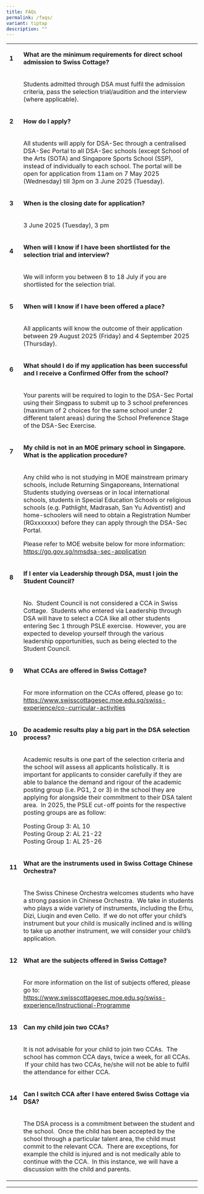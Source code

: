 ```yaml
---
title: FAQs
permalink: /faqs/
variant: tiptap
description: ""
---
```

<table style="minWidth: 50px">
<colgroup>
<col>
<col>
</colgroup>
<tbody>
<tr>
<td rowspan="1" colspan="1">
<p><strong>1</strong>
</p>
</td>
<td rowspan="1" colspan="1">
<p><strong>What are the minimum requirements for direct school admission to Swiss Cottage?</strong>
</p>
</td>
</tr>
<tr>
<td rowspan="1" colspan="1">
<p></p>
</td>
<td rowspan="1" colspan="1">
<p>Students admitted through DSA must fulfil the admission criteria, pass
the selection trial/audition and the interview (where applicable).</p>
</td>
</tr>
<tr>
<td rowspan="1" colspan="1">
<p><strong>2</strong>
</p>
</td>
<td rowspan="1" colspan="1">
<p><strong>How do I apply?</strong>
</p>
</td>
</tr>
<tr>
<td rowspan="1" colspan="1">
<p></p>
</td>
<td rowspan="1" colspan="1">
<p>All students will apply for DSA-Sec through a centralised DSA-Sec Portal
to all DSA-Sec schools (except School of the Arts (SOTA) and Singapore
Sports School (SSP), instead of individually to each school. The portal
will be open for application from 11am on 7 May 2025 (Wednesday) till 3pm
on 3 June 2025 (Tuesday).</p>
</td>
</tr>
<tr>
<td rowspan="1" colspan="1">
<p><strong>3</strong>
</p>
</td>
<td rowspan="1" colspan="1">
<p><strong>When is the closing date for application?</strong>
</p>
</td>
</tr>
<tr>
<td rowspan="1" colspan="1">
<p></p>
</td>
<td rowspan="1" colspan="1">
<p>3 June 2025 (Tuesday), 3 pm</p>
</td>
</tr>
<tr>
<td rowspan="1" colspan="1">
<p><strong>4</strong>
</p>
</td>
<td rowspan="1" colspan="1">
<p><strong>When will I know if I have been shortlisted for the selection trial and interview?&nbsp;</strong>
</p>
</td>
</tr>
<tr>
<td rowspan="1" colspan="1">
<p></p>
</td>
<td rowspan="1" colspan="1">
<p>We will inform you between 8 to 18 July if you are shortlisted for the
selection trial.</p>
</td>
</tr>
<tr>
<td rowspan="1" colspan="1">
<p><strong>5</strong>
</p>
</td>
<td rowspan="1" colspan="1">
<p><strong>When will I know if I have been offered a place?</strong>
</p>
</td>
</tr>
<tr>
<td rowspan="1" colspan="1">
<p></p>
</td>
<td rowspan="1" colspan="1">
<p>All applicants will know the outcome of their application between 29 August
2025 (Friday) and 4 September 2025 (Thursday).</p>
</td>
</tr>
<tr>
<td rowspan="1" colspan="1">
<p><strong>6</strong>
</p>
</td>
<td rowspan="1" colspan="1">
<p><strong>What should I do if my application has been successful and I receive a Confirmed Offer from the school?</strong>
</p>
</td>
</tr>
<tr>
<td rowspan="1" colspan="1">
<p></p>
</td>
<td rowspan="1" colspan="1">
<p>Your parents will be required to login to the DSA-Sec Portal using their
Singpass to submit up to 3 school preferences (maximum of 2 choices for
the same school under 2 different talent areas) during the School Preference
Stage of the DSA-Sec Exercise.</p>
</td>
</tr>
<tr>
<td rowspan="1" colspan="1">
<p><strong>7</strong>
</p>
</td>
<td rowspan="1" colspan="1">
<p><strong>My child is not in an MOE primary school in Singapore.&nbsp; What is the application procedure?</strong>
</p>
</td>
</tr>
<tr>
<td rowspan="1" colspan="1">
<p></p>
</td>
<td rowspan="1" colspan="1">
<p>Any child who is not studying in MOE mainstream primary schools, include
Returning Singaporeans, International Students studying overseas or in
local international schools, students in Special Education Schools or religious
schools (e.g. Pathlight, Madrasah, San Yu Adventist) and home-schoolers
will need to obtain a Registration Number (RGxxxxxxx) before they can apply
through the DSA-Sec Portal.
<br>
</p>
<p>Please refer to MOE website below for more information:&nbsp;
<br><a href="https://go.gov.sg/nmsdsa-sec-application" rel="noopener noreferrer nofollow" target="_blank">https://go.gov.sg/nmsdsa-sec-application</a>
</p>
</td>
</tr>
<tr>
<td rowspan="1" colspan="1">
<p><strong>8</strong>
</p>
</td>
<td rowspan="1" colspan="1">
<p><strong>If I enter via Leadership through DSA, must I join the Student Council?</strong>
</p>
</td>
</tr>
<tr>
<td rowspan="1" colspan="1">
<p></p>
</td>
<td rowspan="1" colspan="1">
<p>No.&nbsp; Student Council is not considered a CCA in Swiss Cottage. &nbsp;Students
who entered via Leadership through DSA will have to select a CCA like all
other students entering Sec 1 through PSLE exercise.&nbsp; However, you
are expected to develop yourself through the various leadership opportunities,
such as being elected to the Student Council.</p>
</td>
</tr>
<tr>
<td rowspan="1" colspan="1">
<p><strong>9</strong>
</p>
</td>
<td rowspan="1" colspan="1">
<p><strong>What CCAs are offered in Swiss Cottage?</strong>
</p>
</td>
</tr>
<tr>
<td rowspan="1" colspan="1">
<p></p>
</td>
<td rowspan="1" colspan="1">
<p>For more information on the CCAs offered, please go to:
<br><a href="For more information on the CCAs offered, please go to:  https://www.swisscottagesec.moe.edu.sg/swiss-experience/co-curricular-activities" rel="noopener noreferrer nofollow" target="_blank">https://www.swisscottagesec.moe.edu.sg/swiss-experience/co-curricular-activities</a>
</p>
</td>
</tr>
<tr>
<td rowspan="1" colspan="1">
<p><strong>10</strong>
</p>
</td>
<td rowspan="1" colspan="1">
<p><strong>Do academic results play a big part in the DSA selection process?</strong>
</p>
</td>
</tr>
<tr>
<td rowspan="1" colspan="1">
<p></p>
</td>
<td rowspan="1" colspan="1">
<p>Academic results is one part of the selection criteria and the school
will assess all applicants holistically. It is important for applicants
to consider carefully if they are able to balance the demand and rigour
of the academic posting group (i.e. PG1, 2 or 3) in the school they are
applying for alongside their commitment to their DSA talent area. &nbsp;In
2025, the PSLE cut-off points for the respective posting groups are as
follow:</p>
<p>Posting Group 3: AL 10
<br>Posting Group 2: AL 21-22
<br>Posting Group 1: AL 25-26</p>
</td>
</tr>
<tr>
<td rowspan="1" colspan="1">
<p><strong>11</strong>
</p>
</td>
<td rowspan="1" colspan="1">
<p><strong>What are the instruments used in Swiss Cottage Chinese Orchestra?</strong>
</p>
</td>
</tr>
<tr>
<td rowspan="1" colspan="1">
<p></p>
</td>
<td rowspan="1" colspan="1">
<p>The Swiss Chinese Orchestra welcomes students who have a strong passion
in Chinese Orchestra. &nbsp;We take in students who plays a wide variety
of instruments, including the Erhu, Dizi, Liuqin and even Cello. &nbsp;If
we do not offer your child’s instrument but your child is musically inclined
and is willing to take up another instrument, we will consider your child’s
application.</p>
</td>
</tr>
<tr>
<td rowspan="1" colspan="1">
<p><strong>12</strong>
</p>
</td>
<td rowspan="1" colspan="1">
<p><strong>What are the subjects offered in Swiss Cottage?</strong>
</p>
</td>
</tr>
<tr>
<td rowspan="1" colspan="1">
<p></p>
</td>
<td rowspan="1" colspan="1">
<p>For more information on the list of subjects offered, please go to:
<br><a href="https://www.swisscottagesec.moe.edu.sg/swiss-experience/Instructional-Programme" rel="noopener noreferrer nofollow" target="_blank">https://www.swisscottagesec.moe.edu.sg/swiss-experience/Instructional-Programme</a>
</p>
</td>
</tr>
<tr>
<td rowspan="1" colspan="1">
<p><strong>13</strong>
</p>
</td>
<td rowspan="1" colspan="1">
<p><strong>Can my child join two CCAs?</strong>
</p>
</td>
</tr>
<tr>
<td rowspan="1" colspan="1">
<p></p>
</td>
<td rowspan="1" colspan="1">
<p>It is not advisable for your child to join two CCAs. &nbsp;The school
has common CCA days, twice a week, for all CCAs. &nbsp;If your child has
two CCAs, he/she will not be able to fulfil the attendance for either CCA.</p>
</td>
</tr>
<tr>
<td rowspan="1" colspan="1">
<p><strong>14</strong>
</p>
</td>
<td rowspan="1" colspan="1">
<p><strong>Can I switch CCA after I have entered Swiss Cottage via DSA?</strong>
</p>
</td>
</tr>
<tr>
<td rowspan="1" colspan="1">
<p></p>
</td>
<td rowspan="1" colspan="1">
<p>The DSA process is a commitment between the student and the school. &nbsp;Once
the child has been accepted by the school through a particular talent area,
the child must commit to the relevant CCA. &nbsp;There are exceptions,
for example the child is injured and is not medically able to continue
with the CCA. &nbsp;In this instance, we will have a discussion with the
child and parents.</p>
</td>
</tr>
</tbody>
</table>
<hr>
<p></p>